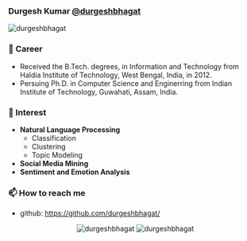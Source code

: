 ### Durgesh Kumar [@durgeshbhagat](https://github.com/durgeshbhagat/)
<p align="left"> <img src="https://komarev.com/ghpvc/?username=hoya012" alt="durgeshbhagat" /> </p>

### 🔭 Career
- Received the B.Tech. degrees, in Information and Technology from Haldia Institute of Technology, West Bengal, India, in 2012.
- Persuing Ph.D. in Computer Science and Enginerring from Indian Institute of Technology, Guwahati, Assam, India.
<!--
- Received the M.S. degrees, in Electrical and Computer Engineering from Seoul National University, Seoul, Korea, in 2018.
- Joined the SUALAB. ,Seoul, Korea, as a **Deep Learning Research Engineer**, in 2018.
- SUALAB was acquired by Cognex in 2019.10. So, I am currently working at Cognex. 
-->
### 🌱 Interest
- **Natural Language Processing**
    - Classification
    - Clustering
    - Topic Modeling
- **Social Media Mining**
- **Sentiment and Emotion Analysis**


### 📫 How to reach me
- github: https://github.com/durgeshbhagat/


<p align="center"> &nbsp;
  <img src="https://github-readme-stats.vercel.app/api?username=durgeshbhagat&show_icons=true" alt="durgeshbhagat" />
    <img src="https://github-readme-stats.vercel.app/api/top-langs/?username=durgeshbhagat&layout=compact" alt="durgeshbhagat" />
</p>


<!--
### Hi there 👋

**durgeshbhagat/durgeshbhagat** is a ✨ _special_ ✨ repository because its `README.md` (this file) appears on your GitHub profile.

Here are some ideas to get you started:

- 🔭 I’m currently working on ...
- 🌱 I’m currently learning ...
- 👯 I’m looking to collaborate on ...
- 🤔 I’m looking for help with ...
- 💬 Ask me about ...
- 📫 How to reach me: ...
- 😄 Pronouns: ...
- ⚡ Fun fact: ...
-->
